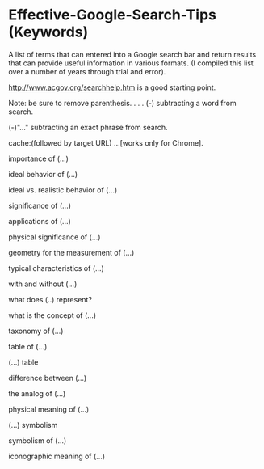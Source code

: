 # Effective-Google-Search-Tips (Keywords)
A list of terms that can entered into a Google search bar and return results that can provide useful information in various formats. (I compiled this list over a number of years through trial and error).


http://www.acgov.org/searchhelp.htm is a good starting point.


Note: be sure to remove parenthesis. 
.
.
.
(-) subtracting a word from search.

(-)"..." subtracting an exact phrase from search. 

cache:(followed by target URL) ...[works only for Chrome].



importance of (...)

ideal behavior of (...)

ideal vs. realistic behavior of  (...)

significance of (...)

applications of (...)

physical significance of (...)

geometry for the measurement of (...)

typical characteristics of (...)

with and without (...)

what does (..) represent?

what is the concept of (...)

taxonomy of (...)

table of (...)

(...) table

difference between (...)

the analog of (...)

physical meaning of (...)

(...) symbolism

symbolism of (...)

iconographic meaning of (...)
